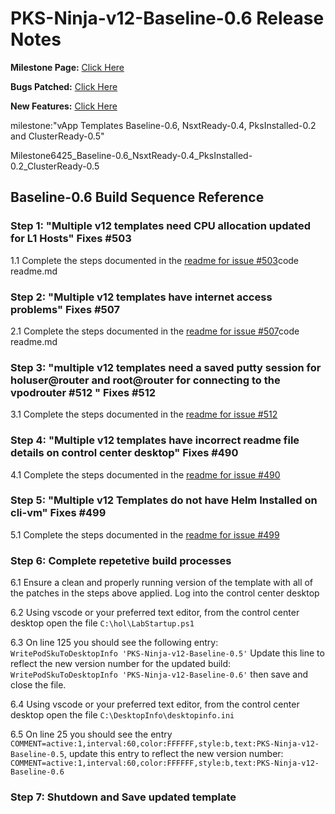 # PKS-Ninja-v12-Baseline-0.6 Release Notes

**Milestone Page:** [Click Here](https://github.com/CNA-Tech/PKS-Ninja/milestone/1)

**Bugs Patched:** [Click Here](https://github.com/CNA-Tech/PKS-Ninja/issues?utf8=%E2%9C%93&q=label:AppliesTo/vAppTemplate/v12-Baseline-0.5++milestone:Milestone6425)

**New Features:** [Click Here](https://github.com/CNA-Tech/PKS-Ninja/issues?utf8=%E2%9C%93&q=label:enhancement/newFeature+label:AppliesTo/vAppTemplate/v12-Baseline++milestone:Milestone6425)

milestone:"vApp Templates Baseline-0.6, NsxtReady-0.4, PksInstalled-0.2 and ClusterReady-0.5" 

Milestone6425_Baseline-0.6_NsxtReady-0.4_PksInstalled-0.2_ClusterReady-0.5

## Baseline-0.6 Build Sequence Reference

### Step 1: "Multiple v12 templates need CPU allocation updated for L1 Hosts" Fixes #503

1.1 Complete the steps documented in the [readme for issue #503](../../../../Patches/503/readme.md)code readme.md

### Step 2: "Multiple v12 templates have internet access problems" Fixes #507

2.1 Complete the steps documented in the [readme for issue #507](../../../../Patches/507/readme.md)code readme.md

### Step 3: "multiple v12 templates need a saved putty session for holuser@router and root@router for connecting to the vpodrouter #512 " Fixes #512

3.1 Complete the steps documented in the [readme for issue #512](../../../../Patches/512/readme.md)

### Step 4: "Multiple v12 templates have incorrect readme file details on control center desktop" Fixes #490

4.1 Complete the steps documented in the [readme for issue #490](../../../../Patches/490/readme.md)

### Step 5: "Multiple v12 Templates do not have Helm Installed on cli-vm" Fixes #499

5.1 Complete the steps documented in the [readme for issue #499](../../../../Patches/499/readme.md)

### Step 6: Complete repetetive build processes

6.1 Ensure a clean and properly running version of the template with all of the patches in the steps above applied. Log into the control center desktop

6.2 Using vscode or your preferred text editor, from the control center desktop open the file `C:\hol\LabStartup.ps1`

6.3 On line 125 you should see the following entry: `WritePodSkuToDesktopInfo 'PKS-Ninja-v12-Baseline-0.5'` Update this line to reflect the new version number for the updated build: `WritePodSkuToDesktopInfo 'PKS-Ninja-v12-Baseline-0.6'` then save and close the file. 

6.4 Using vscode or your preferred text editor, from the control center desktop open the file `C:\DesktopInfo\desktopinfo.ini`

6.5 On line 25 you should see the entry `COMMENT=active:1,interval:60,color:FFFFFF,style:b,text:PKS-Ninja-v12-Baseline-0.5`, update this entry to reflect the new version number: `COMMENT=active:1,interval:60,color:FFFFFF,style:b,text:PKS-Ninja-v12-Baseline-0.6`

### Step 7: Shutdown and Save updated template
